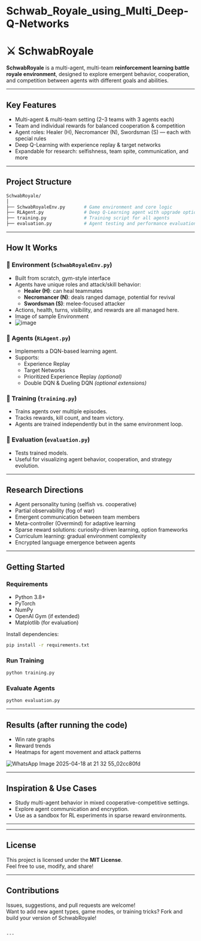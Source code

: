 # Schwab_Royale_using_Multi_Deep-Q-Networks

# ⚔️ SchwabRoyale

**SchwabRoyale** is a multi-agent, multi-team **reinforcement learning battle royale environment**, designed to explore emergent behavior, cooperation, and competition between agents with different goals and abilities.

---

##  Key Features

-  Multi-agent & multi-team setting (2–3 teams with 3 agents each)
-  Team and individual rewards for balanced cooperation & competition
-  Agent roles: Healer (H), Necromancer (N), Swordsman (S) — each with special rules
-  Deep Q-Learning with experience replay & target networks
-  Expandable for research: selfishness, team spite, communication, and more

---

##  Project Structure

```bash
SchwabRoyale/
│
├── SchwabRoyaleEnv.py       # Game environment and core logic
├── RLAgent.py               # Deep Q-Learning agent with upgrade options
├── training.py              # Training script for all agents
├── evaluation.py            # Agent testing and performance evaluation


```

---

##  How It Works

### 🔹 Environment (`SchwabRoyaleEnv.py`)
- Built from scratch, gym-style interface
- Agents have unique roles and attack/skill behavior:
  - **Healer (H)**: can heal teammates
  - **Necromancer (N)**: deals ranged damage, potential for revival
  - **Swordsman (S)**: melee-focused attacker
- Actions, health, turns, visibility, and rewards are all managed here.
- Image of sample Environment
- ![image](https://github.com/user-attachments/assets/d0052888-43a4-4d4c-8b05-073b0c9b4a69)


### 🔹 Agents (`RLAgent.py`)
- Implements a DQN-based learning agent.
- Supports:
  -  Experience Replay
  -  Target Networks
  -  Prioritized Experience Replay *(optional)*
  -  Double DQN & Dueling DQN *(optional extensions)*

### 🔹 Training (`training.py`)
- Trains agents over multiple episodes.
- Tracks rewards, kill count, and team victory.
- Agents are trained independently but in the same environment loop.

### 🔹 Evaluation (`evaluation.py`)
- Tests trained models.
- Useful for visualizing agent behavior, cooperation, and strategy evolution.

---

##  Research Directions

-  Agent personality tuning (selfish vs. cooperative)
-  Partial observability (fog of war)
-  Emergent communication between team members
-  Meta-controller (Overmind) for adaptive learning
-  Sparse reward solutions: curiosity-driven learning, option frameworks
-  Curriculum learning: gradual environment complexity
-  Encrypted language emergence between agents

---

##  Getting Started

###  Requirements

- Python 3.8+
- PyTorch
- NumPy
- OpenAI Gym (if extended)
- Matplotlib (for evaluation)

Install dependencies:

```bash
pip install -r requirements.txt
```

###  Run Training

```bash
python training.py
```

###  Evaluate Agents

```bash
python evaluation.py
```

---

##  Results (after running the code)

- Win rate graphs
- Reward trends
- Heatmaps for agent movement and attack patterns

![WhatsApp Image 2025-04-18 at 21 32 55_02cc80fd](https://github.com/user-attachments/assets/77e9002b-9c6d-48df-a15e-48c1501c7252)


---

##  Inspiration & Use Cases

- Study multi-agent behavior in mixed cooperative-competitive settings.
- Explore agent communication and encryption.
- Use as a sandbox for RL experiments in sparse reward environments.

---

---

##  License

This project is licensed under the **MIT License**.  
Feel free to use, modify, and share!

---

##  Contributions

Issues, suggestions, and pull requests are welcome!  
Want to add new agent types, game modes, or training tricks? Fork and build your version of SchwabRoyale!

```

---
